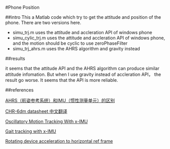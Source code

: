 #Phone Position

##intro 
This a Matlab code which try to get the attitude and position of the phone. There are two versions here. 

* simu_trj.m uses the attitude and accleration API of windows phone
* simu_cylic\_trj.m uses the attitude and accleration API of windows phone, and the motion should be cyclic to use zeroPhaseFilter
* simu_trj\_ahrs.m uses the AHRS algorithm and gravity instead

##results

it seems that the attitude API and the AHRS algorithm can produce similar attitude infomation. But when I use gravity instead of accleration API， the result go worse. It seems that the API is more reliable.


##references

[AHRS（航姿参考系统）和IMU（惯性测量单元）的区别](http://bbs.ednchina.com/BLOG_ARTICLE_1616967.HTM)

[CHR-6dm datasheet 中文翻译](http://www.cnblogs.com/yxy8023ustc/archive/2012/11/22/2782932.html)

[Oscillatory Motion Tracking With x-IMU](http://www.x-io.co.uk/oscillatory-motion-tracking-with-x-imu/)

[Gait tracking with x-IMU](http://www.x-io.co.uk/gait-tracking-with-x-imu/)

[Rotating device acceleration to horizontal ref frame](http://social.msdn.microsoft.com/forums/wpapps/zh-cn/ad12a6b7-cbac-4304-a133-b65c5140cb8a/rotating-device-acceleration-to-horizontal-ref-frame?forum=wpdevelop)



